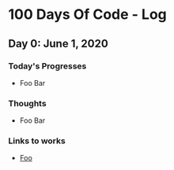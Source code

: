 # 100 Days Of Code - Log

## Day 0: June 1, 2020

### Today's Progresses
- Foo Bar

### Thoughts
- Foo Bar

### Links to works
- [Foo](Bar)
